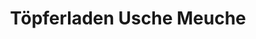---
title: "Töpferladen Usche Meuche"
url: /wyk-auf-foehr/toepferladen-usche-meuche/
shop: Töpferei
---